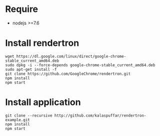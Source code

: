 # Require

* nodejs >=7.6

# Install rendertron
```
wget https://dl.google.com/linux/direct/google-chrome-stable_current_amd64.deb
sudo dpkg -i --force-depends google-chrome-stable_current_amd64.deb
sudo apt-get install -f
git clone https://github.com/GoogleChrome/rendertron.git
npm install
npm start
```
# Install application
```
git clone --recursive http://github.com/kalaspuffar/rendertron-example.git
npm install
npm start
```
#
#
